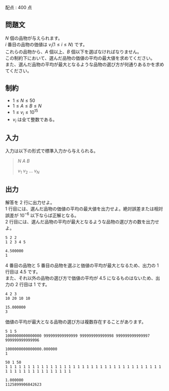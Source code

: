 配点 : $400$ 点

## 問題文

$N$ 個の品物が与えられます。<br>
$i$ 番目の品物の価値は $v_i (1 \leq i \leq N)$ です。<br>
これらの品物から、$A$ 個以上、$B$ 個以下を選ばなければなりません。<br>
この制約下において、選んだ品物の価値の平均の最大値を求めてください。<br>
また、選んだ品物の平均が最大となるような品物の選び方が何通りあるかを求めてください。  

## 制約

- $1 \leq N \leq 50$
- $1 \leq A \leq B \leq N$
- $1 \leq v_i \leq 10^{15}$
- $v_i$ は全て整数である。

## 入力

入力は以下の形式で標準入力から与えられる。

> $N$ $A$ $B$
> 
> $v_1$ $v_2$ $...$ $v_N$

## 出力

解答を $2$ 行に出力せよ。<br>
$1$ 行目には、選んだ品物の価値の平均の最大値を出力せよ。絶対誤差または相対誤差が $10^{ - 6}$ 以下ならば正解となる。<br>
$2$ 行目には、選んだ品物の平均が最大となるような品物の選び方の数を出力せよ。  

```input1
5 2 2
1 2 3 4 5
```

```output1
4.500000
1
```

$4$ 番目の品物と $5$ 番目の品物を選ぶと価値の平均が最大となるため、出力の $1$ 行目は $4.5$ です。 <br>
また、それ以外の品物の選び方で価値の平均が $4.5$ になるものはないため、出力の $2$ 行目は $1$ です。  

```input2
4 2 3
10 20 10 10
```

```output2
15.000000
3
```

価値の平均が最大となる品物の選び方は複数存在することがあります。  

```input3
5 1 5
1000000000000000 999999999999999 999999999999998 999999999999997 999999999999996
```

```output3
1000000000000000.000000
1
```

```input4
50 1 50
1 1 1 1 1 1 1 1 1 1 1 1 1 1 1 1 1 1 1 1 1 1 1 1 1 1 1 1 1 1 1 1 1 1 1 1 1 1 1 1 1 1 1 1 1 1 1 1 1 1
```

```output4
1.000000
1125899906842623
```